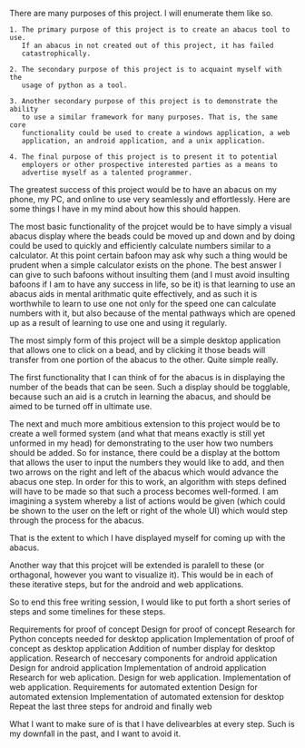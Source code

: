 There are many purposes of this project. I will enumerate them like so.

    1. The primary purpose of this project is to create an abacus tool to use.
       If an abacus in not created out of this project, it has failed
       catastrophically.

    2. The secondary purpose of this project is to acquaint myself with the
       usage of python as a tool.

    3. Another secondary purpose of this project is to demonstrate the ability
       to use a similar framework for many purposes. That is, the same core
       functionality could be used to create a windows application, a web
       application, an android application, and a unix application.

    4. The final purpose of this project is to present it to potential
       employers or other prospective interested parties as a means to
       advertise myself as a talented programmer.

The greatest success of this project would be to have an abacus on my phone, my
PC, and online to use very seamlessly and effortlessly. Here are some things I
have in my mind about how this should happen.

The most basic functionality of the projcet would be to have simply a visual
abacus display where the beads could be moved up and down and by doing could be
used to quickly and efficiently calculate numbers similar to a calculator. At
this point certain bafoon may ask why such a thing would be prudent when a
simple calculator exists on the phone. The best answer I can give to such
bafoons without insulting them (and I must avoid insulting bafoons if I am to
have any success in life, so be it) is that learning to use an abacus aids in
mental arithmatic quite effectively, and as such it is worthwhile to learn to
use one not only for the speed one can calculate numbers with it, but also
because of the mental pathways which are opened up as a result of learning to
use one and using it regularly.

The most simply form of this project will be a simple desktop application that
allows one to click on a bead, and by clicking it those beads will transfer
from one portion of the abacus to the other. Quite simple really.

The first functionality that I can think of for the abacus is in displaying the
number of the beads that can be seen. Such a display should be togglable,
because such an aid is a crutch in learning the abacus, and should be aimed to
be turned off in ultimate use.

The next and much more ambitious extension to this project would be to create a
well formed system (and what that means exactly is still yet unformed in my
head) for demonstrating to the user how two numbers should be added. So for
instance, there could be a display at the bottom that allows the user to input
the numbers they would like to add, and then two arrows on the right and left
of the abacus which would advance the abacus one step. In order for this to
work, an algorithm with steps defined will have to be made so that such a
process becomes well-formed. I am imagining a system whereby a list of actions
would be given (which could be shown to the user on the left or right of the
whole UI) which would step through the process for the abacus.

That is the extent to which I have displayed myself for coming up with the
abacus.

Another way that this projcet will be extended is paralell to these (or
orthagonal, however you want to visualize it). This would be in each of these
iterative steps, but for the android and web applications.

So to end this free writing session, I would like to put forth a short series
of steps and some timelines for these steps.

Requirements for proof of concept
Design for proof of concept
Research for Python concepts needed for desktop application
Implementation of proof of concept as desktop application
Addition of number display for desktop application.
Research of neccesary components for android application
Design for android application
Implementation of android application
Research for web aplication.
Design for web application.
Implementation of web application.
Requirements for automated extention
Design for automated extension
Implementation of automated extension for desktop
Repeat the last three steps for android and finally web

What I want to make sure of is that I have delivearbles at every step. Such is
my downfall in the past, and I want to avoid it.

